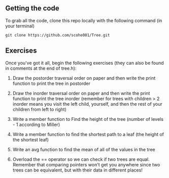 Getting the code
-----------------

To grab all the code, clone this repo locally with the following command (in your terminal)

    git clone https://github.com/scohe001/Tree.git

Exercises
---------

Once you've got it all, begin the following exercises (they can also be found in comments at the end of tree.h):

 1. Draw the postorder traversal order on paper and then write the print
      function to print the tree in postorder

 2. Draw the inorder traversal order on paper and then write the print
      function to print the tree inorder (remember for trees with children > 2
      inorder means you visit the left child, yourself, and then the rest of
      your children from left to right)

 3. Write a member function to Find the height of the tree (number of
      levels - 1 according to Miller)

 4. Write a member function to find the shortest path to a leaf (the height of
      the shortest leaf)

 5. Write an avg function to find the mean of all of the values in the tree

 5. Overload the == operator so we can check if two trees are equal. Remember
      that comparing pointers won't get you anywhere since two trees can be
      equivalent, but with their data in different places!
